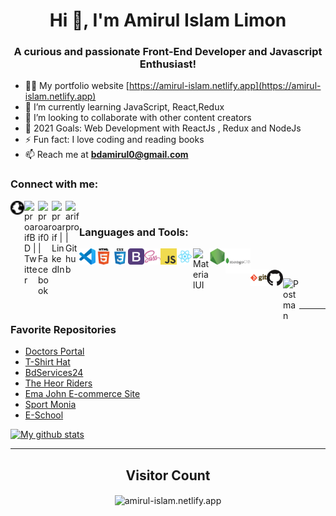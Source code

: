 <h1 align="center">Hi 👋, I'm Amirul Islam Limon</h1>
<h3 align="center">A curious and passionate Front-End Developer and Javascript Enthusiast!</h3>

- 👨‍💻 My portfolio website [https://amirul-islam.netlify.app](https://amirul-islam.netlify.app)
- 🌱 I’m currently learning JavaScript, React,Redux
- 👯 I’m looking to collaborate with other content creators
- 🥅 2021 Goals: Web Development with ReactJs , Redux and NodeJs
- ⚡ Fun fact: I love coding and reading books
- 📫 Reach me at **bdamirul0@gmail.com**
<!-- - 📝 I write articles on [https://medium.com/](https://medium.com/) -->
<!-- - 💻 I'm an undergraduate majoring in Computer Science  -->


### Connect with me:
[<img align="left" alt="proarif.com" width="22px" src="https://raw.githubusercontent.com/iconic/open-iconic/master/svg/globe.svg" />](https://amirul-islam.netlify.app/)
[<img align="left" alt="proarifBD | Twitter" width="22px" src="https://cdn.jsdelivr.net/npm/simple-icons@v3/icons/twitter.svg" />](https://twitter.com/Amirul_Islam_L)
[<img align="left" alt="proarif0 | Facebook" width="22px" src="https://cdn.jsdelivr.net/npm/simple-icons@v3/icons/facebook.svg" />](https://www.facebook.com/Amirul.Islam.Limon0)
[<img align="left" alt="proarif | LinkedIn" width="22px" src="https://cdn.jsdelivr.net/npm/simple-icons@v3/icons/linkedin.svg" />](hhttps://www.linkedin.com/in/amirulislamlimon/)
[<img align="left" alt="arifpro | Github" width="22px" src="https://cdn.jsdelivr.net/npm/simple-icons@v3/icons/github.svg" />](https://github.com/bdamirul0)
<!-- [<img align="left" alt="arifpro | Gitlab" width="22px" src="https://cdn.jsdelivr.net/npm/simple-icons@v3/icons/gitlab.svg" />](https://gitlab.com/) -->
<!-- [<img align="left" alt="proarif | Medium" width="22px" src="https://cdn.jsdelivr.net/npm/simple-icons@v3/icons/medium.svg" />](https://medium.com/) -->
<!-- [<img align="left" alt="proarif | Dev" width="22px" src="https://cdn.jsdelivr.net/npm/simple-icons@v3/icons/dev-dot-to.svg" />](https://dev.to/) -->
<!-- [<img align="left" alt="proarif | Mail" width="22px" src="https://cdn.jsdelivr.net/npm/simple-icons@v3/icons/gmail.svg" />](mailto:amirul.swfu@outlook.com) -->
<br />

### Languages and Tools:
[<img align="left" alt="Visual Studio Code" width="26px" src="https://raw.githubusercontent.com/github/explore/master/topics/visual-studio-code/visual-studio-code.png" />](https://code.visualstudio.com)
<!-- [<img align="left" alt="Webstorm" width="26px" src="https://cdn.jsdelivr.net/npm/simple-icons@3.6.0/icons/webstorm.svg" />](https://www.jetbrains.com/webstorm) -->
<!-- [<img align="left" alt="AndroidStudio" width="26px" src="https://cdn.jsdelivr.net/npm/simple-icons@3.6.0/icons/androidstudio.svg" />](https://developer.android.com/studio) -->
[<img align="left" alt="HTML5" width="26px" src="https://raw.githubusercontent.com/github/explore/master/topics/html/html.png" />](https://www.w3.org/html)
[<img align="left" alt="CSS3" width="26px" src="https://raw.githubusercontent.com/github/explore/master/topics/css/css.png" />](https://www.w3.org/Style/CSS/Overview.en.html)
[<img align="left" alt="Bootstrap" width="26px" src="https://raw.githubusercontent.com/github/explore/master/topics/bootstrap/bootstrap.png" />](https://getbootstrap.com)
[<img align="left" alt="Sass" width="26px" src="https://raw.githubusercontent.com/github/explore/master/topics/sass/sass.png" />](https://sass-lang.com)
[<img align="left" alt="JavaScript" width="26px" src="https://raw.githubusercontent.com/github/explore/master/topics/javascript/javascript.png" />](https://www.javascript.com)
[<img align="left" alt="ReactJs" width="26px" src="https://raw.githubusercontent.com/github/explore/master/topics/react/react.png" />](https://reactjs.org)
[<img align="left" alt="MaterialUI" width="26px" src="https://cdn.jsdelivr.net/npm/simple-icons@3.6.0/icons/material-ui.svg" />](https://material-ui.com)
<!-- [<img align="left" alt="SemanticUI" width="26px" src="https://semantic-ui.com/images/logo.png" />](https://semantic-ui.com) -->
<!-- [<img align="left" alt="Gatsby" width="26px" src="https://raw.githubusercontent.com/github/explore/master/topics/gatsby/gatsby.png" />](https://proarif.com) -->
<!-- [<img align="left" alt="GraphQL" width="26px" src="https://raw.githubusercontent.com/github/explore/master/topics/graphql/graphql.png" />](https://proarif.com) -->
[<img align="left" alt="Node.js" width="26px" src="https://raw.githubusercontent.com/github/explore/master/topics/nodejs/nodejs.png" />](https://nodejs.org)
<!-- [<img align="left" alt="Deno" width="26px" src="https://raw.githubusercontent.com/github/explore/master/topics/deno/deno.png" />](https://amirul-islam.com) -->
<!-- [<img align="left" alt="Flutter" width="50px" src="https://flutter.dev/assets/flutter-lockup-1caf6476beed76adec3c477586da54de6b552b2f42108ec5bc68dc63bae2df75.png" />](https://flutter.dev) -->
<!-- [<img align="left" alt="MySQL" width="35px" src="https://raw.githubusercontent.com/github/explore/master/topics/mysql/mysql.png" />](https://www.mysql.com) -->
[<img align="left" alt="MongoDB" width="40px" src="https://raw.githubusercontent.com/github/explore/master/topics/mongodb/mongodb.png" />](https://www.mongodb.com)
<br /><br />
[<img align="left" alt="Git" width="26px" src="https://raw.githubusercontent.com/github/explore/master/topics/git/git.png" />](https://git-scm.com)
[<img align="left" alt="GitHub" width="26px" src="https://raw.githubusercontent.com/github/explore/master/topics/github/github.png" />](https://github.com)
<!-- [<img align="left" alt="GitLab" width="26px" src="https://cdn.jsdelivr.net/npm/simple-icons@v3/icons/gitlab.svg" />](gitlab.com) -->
<!-- [<img align="left" alt="Terminal" width="26px" src="https://raw.githubusercontent.com/github/explore/master/topics/terminal/terminal.png" />](https://iterm2.com) -->
<!-- [<img align="left" alt="Bitbucket" width="50px" src="https://wac-cdn.atlassian.com/dam/jcr:c942540c-53ae-4357-bffa-ed37739d71b0/bitbucket-atlassian-logo.svg?cdnVersion=1246" />](https://bitbucket.org) -->
<!-- [<img align="left" alt="Trello" width="40px" src="https://d2k1ftgv7pobq7.cloudfront.net/meta/u/res/images/brand-assets/Logos/0099ec3754bf473d2bbf317204ab6fea/trello-logo-blue.png" />](https://trello.com) -->
<!-- [<img align="left" alt="jira" width="50px" src="https://wac-cdn.atlassian.com/dam/jcr:e348b562-4152-4cdc-8a55-3d297e509cc8/Jira%20Software-blue.svg?cdnVersion=1246" />](https://jira.atlassian.com) -->
[<img align="left" alt="Postman" width="26px" src="https://cdn.jsdelivr.net/npm/simple-icons@3.6.0/icons/postman.svg" />](https://www.postman.com)
<!-- [<img align="left" alt="Anaconda" width="26px" src="https://cdn.jsdelivr.net/npm/simple-icons@3.6.0/icons/anaconda.svg" />](https://www.anaconda.com) -->

<br />
<br />

---

### Favorite Repositories
- [Doctors Portal](https://github.com/bdamirul0/doctors-portal-client)
- [T-Shirt Hat](https://github.com/bdamirul0/t-shirt-hat-client)
- [BdServices24](https://github.com/bdamirul0/bdservices24-client)
- [The Heor Riders](https://github.com/bdamirul0/the-hero-riders)
- [Ema John E-commerce Site](https://github.com/bdamirul0/ema-john-simple-auth-g)
- [Sport Monia](https://github.com/bdamirul0/sports-monia)
- [E-School](https://github.com/bdamirul0/e-school)

[![My github stats](https://github-readme-stats.vercel.app/api?username=bdamirul0&count_private=true&show_icons=true&hide_border=true)](https://github.com/bdamirul0)

<!-- 
<details>
  <summary>GitHub History</summary>
  <p><img align="center" src="https://github-readme-streak-stats.herokuapp.com/?user=bdamirul0&" alt="bdamirul0" /></p>
</details>
</div>
-->
<!-- <img align="center" src="https://github-readme-streak-stats.herokuapp.com/?user=bdamirul0&" alt="bdamirul0" /> -->

<!-- [![Top Langs](https://github-readme-stats.vercel.app/api/top-langs/?username=arifpro&layout=compact&hide_border=true)](https://github.com/arifpro) -->

---

<h2 align="center">Visitor Count</h2>
<p align="center">
  <img align="center" alt="amirul-islam.netlify.app" width="40%" src="https://profile-counter.glitch.me/arifpro/count.svg" />
</p>


